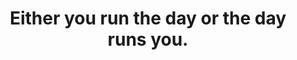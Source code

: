 ---
title: "Either you run the day or the day runs you."
cc-type: quote
attribution: "Jim Rohn"
tags:
  - quote
---